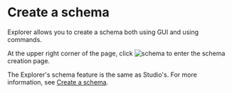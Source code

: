 # Create a schema

Explorer allows you to create a schema both using GUI and using commands. 

At the upper right corner of the page, click ![schema](https://docs-cdn.nebula-graph.com.cn/figures/studio-nav-schema.png) to enter the schema creation page.

The Explorer's schema feature is the same as Studio's. For more information, see [Create a schema](../../nebula-studio/quick-start/st-ug-create-schema.md).
